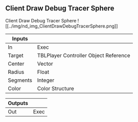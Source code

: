 ## Client Draw Debug Tracer Sphere
Client Draw Debug Tracer Sphere
![[../img/nd_img_ClientDrawDebugTracerSphere.png]]

|Inputs||
|--|--|
| In | Exec |
| Target | TBLPlayer Controller Object Reference |
| Center | Vector |
| Radius | Float |
| Segments | Integer |
| Color | Color Structure |

|Outputs||
|--|--|
| Out | Exec |
